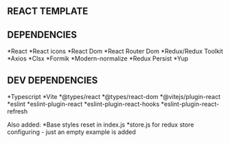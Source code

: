 ## REACT TEMPLATE ##
## DEPENDENCIES ##
*React
*React icons
*React Dom
*React Router Dom
*Redux/Redux Toolkit
*Axios
*Clsx
*Formik
*Modern-normalize
*Redux Persist
*Yup
## DEV DEPENDENCIES ##
*Typescript
*Vite
*@types/react
*@types/react-dom
*@vitejs/plugin-react
*eslint
*eslint-plugin-react
*eslint-plugin-react-hooks
*eslint-plugin-react-refresh

Also added:
*Base styles reset in index.js
*store.js for redux store configuring - just an empty example is added

